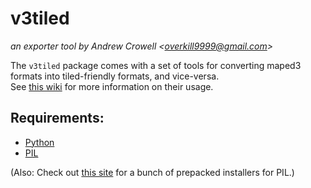 v3tiled
=======
*an exporter tool by Andrew Crowell <<overkill9999@gmail.com>>*

The `v3tiled` package comes with a set of tools for converting maped3 formats into tiled-friendly formats, and vice-versa.    
See [this wiki](http://wiki.github.com/Bananattack/v3tiled/) for more information on their usage.

Requirements:
-------------
* [Python](http://python.org/)
* [PIL](http://www.pythonware.com/products/pil/)

(Also: Check out [this site](http://effbot.org/downloads/#pil) for a bunch of prepacked installers for PIL.)